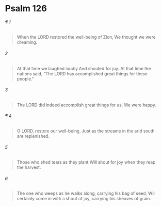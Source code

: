# Psalm 126
###### ¶ 1
> When the LORD restored the well-being of Zion,
> We thought we were dreaming.
###### 2
> At that time we laughed loudly
> And shouted for joy.
> At that time the nations said,
> “The LORD has accomplished great things for these people.”
###### 3
> The LORD did indeed accomplish great things for us.
> We were happy.
###### ¶ 4
> O LORD, restore our well-being,
> Just as the streams in the arid south are replenished.
###### 5
> Those who shed tears as they plant
> Will shout for joy when they reap the harvest.
###### 6
> The one who weeps as he walks along, carrying his bag of seed,
> Will certainly come in with a shout of joy, carrying his sheaves of grain.
